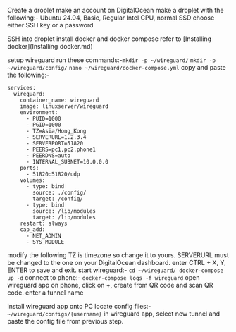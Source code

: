 Create a droplet
make an account on DigitalOcean
make a droplet with the following:- Ubuntu 24.04, Basic, Regular Intel CPU, normal SSD
choose either SSH key or a password

SSH into droplet
install docker and docker compose
refer to [Installing docker](Installing docker.md)


setup wireguard
run these commands:-`mkdir -p ~/wireguard/`
`mkdir -p ~/wireguard/config/`
`nano ~/wireguard/docker-compose.yml`
copy and paste the following:-
```version: '3.8'
services:
  wireguard:
    container_name: wireguard
    image: linuxserver/wireguard
    environment:
      - PUID=1000
      - PGID=1000
      - TZ=Asia/Hong_Kong
      - SERVERURL=1.2.3.4
      - SERVERPORT=51820
      - PEERS=pc1,pc2,phone1
      - PEERDNS=auto
      - INTERNAL_SUBNET=10.0.0.0
    ports:
      - 51820:51820/udp
    volumes:
      - type: bind
        source: ./config/
        target: /config/
      - type: bind
        source: /lib/modules
        target: /lib/modules
    restart: always
    cap_add:
      - NET_ADMIN
      - SYS_MODULE
```
    

modify the following
TZ is timezone so change it to yours.
SERVERURL must be changed to the one on your DigitalOcean dashboard.
enter CTRL + X, Y, ENTER to save and exit.
start wireguard:- `cd ~/wireguard/
docker-compose up -d`
connect to phone:- `docker-compose logs -f wireguard`
open wireguard app on phone, click on +, create from QR code and scan QR code.
enter a tunnel name

install wireguard app onto PC
locate config files:- `~/wireguard/configs/{username}`
in wireguard app, select new tunnel and paste the config file from previous step.

